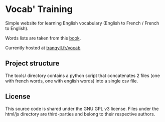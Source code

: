Vocab' Training
===============

Simple website for learning English vocabulary (English to French / French to English).

Words lists are taken from this [book](http://www.amazon.fr/Vocabulaire-Th%C3%A9matique-Anglais-Fran%C3%A7ais-Monde-dAujourdhui/dp/2729827005).

Currently hosted at [tranqyll.fr/vocab](http://tranqyll.fr/vocab)

Project structure
-----------------

The tools/ directory contains a python script that concatenates 2 files (one with french words, one with english words) into a single csv file.

License
-------

This source code is shared under the GNU GPL v3 license.
Files under the html/js directory are third-parties and belong to their respective authors.
